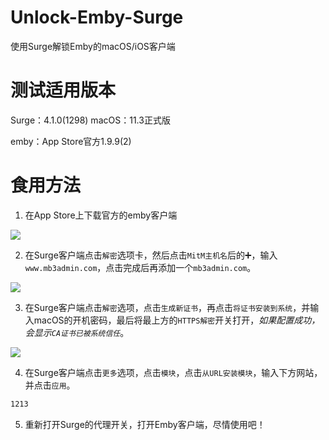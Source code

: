 # Unlock-Emby-Surge

使用Surge解锁Emby的macOS/iOS客户端

# 测试适用版本

Surge：4.1.0(1298)
macOS：11.3正式版

emby：App Store官方1.9.9(2)

# 食用方法

1. 在App Store上下载官方的emby客户端

![](https://eggleader-1253446050.cos.ap-chengdu.myqcloud.com/image/20210428150505.png)

2. 在Surge客户端点击`解密`选项卡，然后点击`MitM主机名`后的➕，输入`www.mb3admin.com`，点击完成后再添加一个`mb3admin.com`。

![](https://eggleader-1253446050.cos.ap-chengdu.myqcloud.com/image/20210428150850.png)

3. 在Surge客户端点击`解密`选项，点击`生成新证书`，再点击`将证书安装到系统`，并输入macOS的开机密码，最后将最上方的`HTTPS解密`开关打开，*如果配置成功，会显示`CA证书已被系统信任`*。

![](https://eggleader-1253446050.cos.ap-chengdu.myqcloud.com/image/20210428151155.png)

4. 在Surge客户端点击`更多`选项，点击`模块`，点击`从URL安装模块`，输入下方网站，并点击`应用`。

```html
1213
```

5. 重新打开Surge的代理开关，打开Emby客户端，尽情使用吧！